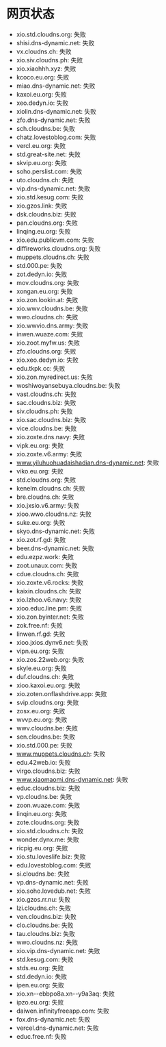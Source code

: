 # 网页状态
- xio.std.cloudns.org: 失败
- shisi.dns-dynamic.net: 失败
- vx.cloudns.ch: 失败
- xio.siv.cloudns.ph: 失败
- xio.xiaohhh.xyz: 失败
- kcoco.eu.org: 失败
- miao.dns-dynamic.net: 失败
- kaxoi.eu.org: 失败
- xeo.dedyn.io: 失败
- xiolin.dns-dynamic.net: 失败
- zfo.dns-dynamic.net: 失败
- sch.cloudns.be: 失败
- chatz.lovestoblog.com: 失败
- vercl.eu.org: 失败
- std.great-site.net: 失败
- skvip.eu.org: 失败
- soho.perslist.com: 失败
- uto.cloudns.ch: 失败
- vip.dns-dynamic.net: 失败
- xio.std.kesug.com: 失败
- xio.gzos.link: 失败
- dsk.cloudns.biz: 失败
- pan.cloudns.org: 失败
- linqing.eu.org: 失败
- xio.edu.publicvm.com: 失败
- diffireworks.cloudns.org: 失败
- muppets.cloudns.ch: 失败
- std.000.pe: 失败
- zot.dedyn.io: 失败
- mov.cloudns.org: 失败
- xongan.eu.org: 失败
- xio.zon.lookin.at: 失败
- xio.wwv.cloudns.be: 失败
- wwo.cloudns.ch: 失败
- xio.wwvio.dns.army: 失败
- inwen.wuaze.com: 失败
- xio.zoot.myfw.us: 失败
- zfo.cloudns.org: 失败
- xio.xeo.dedyn.io: 失败
- edu.tkpk.cc: 失败
- xio.zon.myredirect.us: 失败
- woshiwoyansebuya.cloudns.be: 失败
- vast.cloudns.ch: 失败
- sac.cloudns.biz: 失败
- siv.cloudns.ph: 失败
- xio.sac.cloudns.biz: 失败
- vice.cloudns.be: 失败
- xio.zoxte.dns.navy: 失败
- vipk.eu.org: 失败
- xio.zoxte.v6.army: 失败
- www.yiluhuohuadaishadian.dns-dynamic.net: 失败
- viko.eu.org: 失败
- std.cloudns.org: 失败
- kenelm.cloudns.ch: 失败
- bre.cloudns.ch: 失败
- xio.jxsio.v6.army: 失败
- xioo.wwo.cloudns.nz: 失败
- suke.eu.org: 失败
- skyo.dns-dynamic.net: 失败
- xio.zot.rf.gd: 失败
- beer.dns-dynamic.net: 失败
- edu.ezpz.work: 失败
- zoot.unaux.com: 失败
- cdue.cloudns.ch: 失败
- xio.zoxte.v6.rocks: 失败
- kaixin.cloudns.ch: 失败
- xio.lzhoo.v6.navy: 失败
- xioo.educ.line.pm: 失败
- xio.zon.byinter.net: 失败
- zok.free.nf: 失败
- linwen.rf.gd: 失败
- xioo.jxios.dynv6.net: 失败
- vipn.eu.org: 失败
- xio.zos.22web.org: 失败
- skyle.eu.org: 失败
- duf.cloudns.ch: 失败
- xioo.kaxoi.eu.org: 失败
- xio.zoten.onflashdrive.app: 失败
- svip.cloudns.org: 失败
- zosx.eu.org: 失败
- wvvp.eu.org: 失败
- wwv.cloudns.be: 失败
- sen.cloudns.be: 失败
- xio.std.000.pe: 失败
- www.muppets.cloudns.ch: 失败
- edu.42web.io: 失败
- virgo.cloudns.biz: 失败
- www.xiaomaomi.dns-dynamic.net: 失败
- educ.cloudns.biz: 失败
- vp.cloudns.be: 失败
- zoon.wuaze.com: 失败
- linqin.eu.org: 失败
- zote.cloudns.org: 失败
- xio.std.cloudns.ch: 失败
- wonder.dynx.me: 失败
- ricpig.eu.org: 失败
- xio.stu.loveslife.biz: 失败
- edu.lovestoblog.com: 失败
- si.cloudns.be: 失败
- vp.dns-dynamic.net: 失败
- xio.soho.lovedub.net: 失败
- xio.gzos.rr.nu: 失败
- lzi.cloudns.ch: 失败
- ven.cloudns.biz: 失败
- clo.cloudns.be: 失败
- tau.cloudns.biz: 失败
- wwo.cloudns.nz: 失败
- xio.vip.dns-dynamic.net: 失败
- std.kesug.com: 失败
- stds.eu.org: 失败
- std.dedyn.io: 失败
- ipen.eu.org: 失败
- xio.xn--ebbpo8a.xn--y9a3aq: 失败
- ipzo.eu.org: 失败
- daiwen.infinityfreeapp.com: 失败
- fox.dns-dynamic.net: 失败
- vercel.dns-dynamic.net: 失败
- educ.free.nf: 失败
